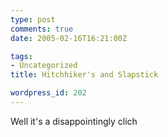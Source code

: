 ```yaml
---
type: post
comments: true
date: 2005-02-16T16:21:00Z

tags:
- Uncategorized
title: Hitchhiker's and Slapstick

wordpress_id: 202
---
```


Well it's a disappointingly clich
